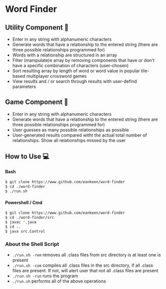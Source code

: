 # Word Finder
## Utility Component :wrench:
* Enter in any string with alphanumeric characters
* Generate words that have a relationship to the entered string (there are three possible relationships programmed for)
* Words with a relationship are structured in an array
* Filter (manipulate)e array by removing components that have or don't have a specific combination of characters (user-chosen)
* Sort resulting array by length of word or word value in popular tile-based multiplayer crossword games
* View results and / or search through results with user-defind parameters
## Game Component :game_die:
* Enter in any string with alphanumeric characters
* Generate words that have a relationship to the entered string (there are three possible relationships programmed for)
* User guesses as many possible relationships as possible
* User-generated results compared witht the actual total number of relationships. Show all relationships missed by the user
## How to Use :computer:
#### Bash
```bash
$ git clone https://www.github.com/eankeen/word-finder
$ cd ./word-finder
$ ./run.sh
```
#### Powershell / Cmd
```bash
$ git clone https://www.github.com/eankeen/word-finder
$ cd ./word-finder/src
$ javac *.java
$ cd ..
$ java src.Control
```
### About the Shell Script
* `./run.sh -rem` removes all .class files from src directory is at least one is present
* `./run.sh -com` compiles all .class files in the src directory, if all .class files are present. If not, will alert user that not all .class files are present
*  `./run.sh -run` runs the program
* `./run.sh` performs all of the above operations

